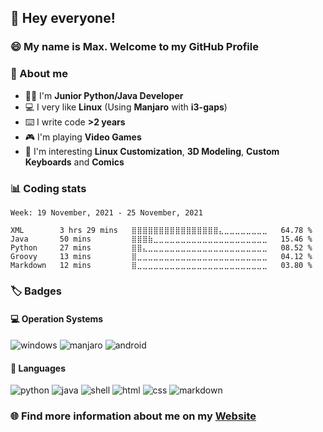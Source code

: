 ## :wave: Hey everyone!

### :smile: My name is Max. Welcome to my GitHub Profile

### :mag_right: About me
- :man_technologist: I'm **Junior Python/Java Developer**
- :computer: I very like **Linux** (Using **Manjaro** with **i3-gaps**)
- :keyboard: I write code **>2 years**
- :video_game: I'm playing **Video Games**
- :eyes: I'm interesting **Linux Customization**, **3D Modeling**, **Custom Keyboards** and **Comics**

### :bar_chart: Coding stats

<!--START_SECTION:waka-->
```text
Week: 19 November, 2021 - 25 November, 2021

XML        3 hrs 29 mins   ⣿⣿⣿⣿⣿⣿⣿⣿⣿⣿⣿⣿⣿⣿⣿⣿⣄⣀⣀⣀⣀⣀⣀⣀⣀   64.78 % 
Java       50 mins         ⣿⣿⣿⣷⣀⣀⣀⣀⣀⣀⣀⣀⣀⣀⣀⣀⣀⣀⣀⣀⣀⣀⣀⣀⣀   15.46 % 
Python     27 mins         ⣿⣿⣄⣀⣀⣀⣀⣀⣀⣀⣀⣀⣀⣀⣀⣀⣀⣀⣀⣀⣀⣀⣀⣀⣀   08.52 % 
Groovy     13 mins         ⣿⣀⣀⣀⣀⣀⣀⣀⣀⣀⣀⣀⣀⣀⣀⣀⣀⣀⣀⣀⣀⣀⣀⣀⣀   04.12 % 
Markdown   12 mins         ⣿⣀⣀⣀⣀⣀⣀⣀⣀⣀⣀⣀⣀⣀⣀⣀⣀⣀⣀⣀⣀⣀⣀⣀⣀   03.80 % 
```
<!--END_SECTION:waka-->

### :label: Badges

#### :computer: Operation Systems
![windows](https://img.shields.io/badge/Windows-0078D6?style=for-the-badge&logo=windows&logoColor=white)
![manjaro](https://img.shields.io/badge/manjaro-35BF5C?style=for-the-badge&logo=manjaro&logoColor=white)
![android](https://img.shields.io/badge/Android-3DDC84?style=for-the-badge&logo=android&logoColor=white)

#### :page_with_curl:  Languages
![python](https://img.shields.io/badge/Python-FFD43B?style=for-the-badge&logo=python&logoColor=darkgreen)
![java](https://img.shields.io/badge/Java-ED8B00?style=for-the-badge&logo=java&logoColor=white)
![shell](https://img.shields.io/badge/Shell_Script-121011?style=for-the-badge&logo=gnu-bash&logoColor=white)
![html](https://img.shields.io/badge/HTML5-E34F26?style=for-the-badge&logo=html5&logoColor=white)
![css](https://img.shields.io/badge/CSS3-1572B6?style=for-the-badge&logo=css3&logoColor=white)
![markdown](https://img.shields.io/badge/Markdown-000000?style=for-the-badge&logo=markdown&logoColor=white)

### :globe_with_meridians: Find more information about me on my [Website](https://merive.herokuapp.com/)
